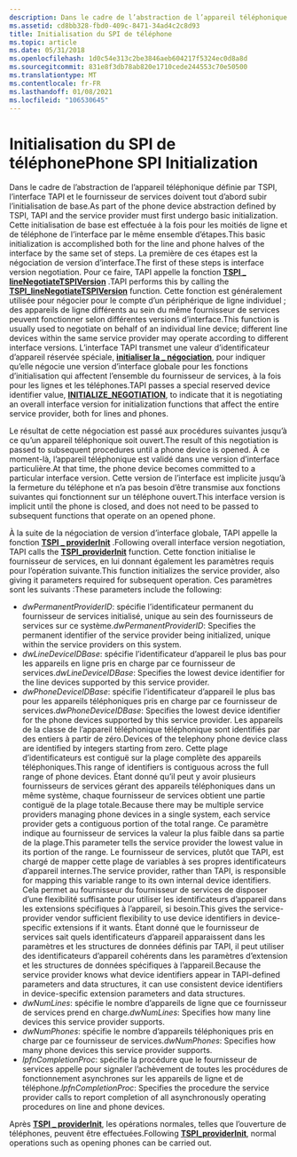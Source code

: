 ```yaml
---
description: Dans le cadre de l’abstraction de l’appareil téléphonique définie par TSPI, l’interface TAPI et le fournisseur de services doivent tout d’abord subir l’initialisation de base.
ms.assetid: cd8bb328-fbd0-409c-8471-34ad4c2c8d93
title: Initialisation du SPI de téléphone
ms.topic: article
ms.date: 05/31/2018
ms.openlocfilehash: 1d0c54e313c2be3846aeb604217f5324ec0d8a8d
ms.sourcegitcommit: 831e8f3db78ab820e1710cede244553c70e50500
ms.translationtype: MT
ms.contentlocale: fr-FR
ms.lasthandoff: 01/08/2021
ms.locfileid: "106530645"
---
```

# <a name="phone-spi-initialization"></a><span data-ttu-id="cd6c4-103">Initialisation du SPI de téléphone</span><span class="sxs-lookup"><span data-stu-id="cd6c4-103">Phone SPI Initialization</span></span>

<span data-ttu-id="cd6c4-104">Dans le cadre de l’abstraction de l’appareil téléphonique définie par TSPI, l’interface TAPI et le fournisseur de services doivent tout d’abord subir l’initialisation de base.</span><span class="sxs-lookup"><span data-stu-id="cd6c4-104">As part of the phone device abstraction defined by TSPI, TAPI and the service provider must first undergo basic initialization.</span></span> <span data-ttu-id="cd6c4-105">Cette initialisation de base est effectuée à la fois pour les moitiés de ligne et de téléphone de l’interface par le même ensemble d’étapes.</span><span class="sxs-lookup"><span data-stu-id="cd6c4-105">This basic initialization is accomplished both for the line and phone halves of the interface by the same set of steps.</span></span> <span data-ttu-id="cd6c4-106">La première de ces étapes est la négociation de version d’interface.</span><span class="sxs-lookup"><span data-stu-id="cd6c4-106">The first of these steps is interface version negotiation.</span></span> <span data-ttu-id="cd6c4-107">Pour ce faire, TAPI appelle la fonction [**TSPI \_ lineNegotiateTSPIVersion**](/windows/win32/api/tspi/nf-tspi-tspi_linenegotiatetspiversion) .</span><span class="sxs-lookup"><span data-stu-id="cd6c4-107">TAPI performs this by calling the [**TSPI\_lineNegotiateTSPIVersion**](/windows/win32/api/tspi/nf-tspi-tspi_linenegotiatetspiversion) function.</span></span> <span data-ttu-id="cd6c4-108">Cette fonction est généralement utilisée pour négocier pour le compte d’un périphérique de ligne individuel ; des appareils de ligne différents au sein du même fournisseur de services peuvent fonctionner selon différentes versions d’interface.</span><span class="sxs-lookup"><span data-stu-id="cd6c4-108">This function is usually used to negotiate on behalf of an individual line device; different line devices within the same service provider may operate according to different interface versions.</span></span> <span data-ttu-id="cd6c4-109">L’interface TAPI transmet une valeur d’identificateur d’appareil réservée spéciale, [**initialiser la \_ négociation**](initialize-negotiation.md), pour indiquer qu’elle négocie une version d’interface globale pour les fonctions d’initialisation qui affectent l’ensemble du fournisseur de services, à la fois pour les lignes et les téléphones.</span><span class="sxs-lookup"><span data-stu-id="cd6c4-109">TAPI passes a special reserved device identifier value, [**INITIALIZE\_NEGOTIATION**](initialize-negotiation.md), to indicate that it is negotiating an overall interface version for initialization functions that affect the entire service provider, both for lines and phones.</span></span>

<span data-ttu-id="cd6c4-110">Le résultat de cette négociation est passé aux procédures suivantes jusqu’à ce qu’un appareil téléphonique soit ouvert.</span><span class="sxs-lookup"><span data-stu-id="cd6c4-110">The result of this negotiation is passed to subsequent procedures until a phone device is opened.</span></span> <span data-ttu-id="cd6c4-111">À ce moment-là, l’appareil téléphonique est validé dans une version d’interface particulière.</span><span class="sxs-lookup"><span data-stu-id="cd6c4-111">At that time, the phone device becomes committed to a particular interface version.</span></span> <span data-ttu-id="cd6c4-112">Cette version de l’interface est implicite jusqu’à la fermeture du téléphone et n’a pas besoin d’être transmise aux fonctions suivantes qui fonctionnent sur un téléphone ouvert.</span><span class="sxs-lookup"><span data-stu-id="cd6c4-112">This interface version is implicit until the phone is closed, and does not need to be passed to subsequent functions that operate on an opened phone.</span></span>

<span data-ttu-id="cd6c4-113">À la suite de la négociation de version d’interface globale, TAPI appelle la fonction [**TSPI \_ providerInit**](/windows/win32/api/tspi/nf-tspi-tspi_providerinit) .</span><span class="sxs-lookup"><span data-stu-id="cd6c4-113">Following overall interface version negotiation, TAPI calls the [**TSPI\_providerInit**](/windows/win32/api/tspi/nf-tspi-tspi_providerinit) function.</span></span> <span data-ttu-id="cd6c4-114">Cette fonction initialise le fournisseur de services, en lui donnant également les paramètres requis pour l’opération suivante.</span><span class="sxs-lookup"><span data-stu-id="cd6c4-114">This function initializes the service provider, also giving it parameters required for subsequent operation.</span></span> <span data-ttu-id="cd6c4-115">Ces paramètres sont les suivants :</span><span class="sxs-lookup"><span data-stu-id="cd6c4-115">These parameters include the following:</span></span>

-   <span data-ttu-id="cd6c4-116">*dwPermanentProviderID*: spécifie l’identificateur permanent du fournisseur de services initialisé, unique au sein des fournisseurs de services sur ce système.</span><span class="sxs-lookup"><span data-stu-id="cd6c4-116">*dwPermanentProviderID*: Specifies the permanent identifier of the service provider being initialized, unique within the service providers on this system.</span></span>
-   <span data-ttu-id="cd6c4-117">*dwLineDeviceIDBase*: spécifie l’identificateur d’appareil le plus bas pour les appareils en ligne pris en charge par ce fournisseur de services.</span><span class="sxs-lookup"><span data-stu-id="cd6c4-117">*dwLineDeviceIDBase*: Specifies the lowest device identifier for the line devices supported by this service provider.</span></span>
-   <span data-ttu-id="cd6c4-118">*dwPhoneDeviceIDBase*: spécifie l’identificateur d’appareil le plus bas pour les appareils téléphoniques pris en charge par ce fournisseur de services.</span><span class="sxs-lookup"><span data-stu-id="cd6c4-118">*dwPhoneDeviceIDBase*: Specifies the lowest device identifier for the phone devices supported by this service provider.</span></span> <span data-ttu-id="cd6c4-119">Les appareils de la classe de l’appareil téléphonique téléphonique sont identifiés par des entiers à partir de zéro.</span><span class="sxs-lookup"><span data-stu-id="cd6c4-119">Devices of the telephony phone device class are identified by integers starting from zero.</span></span> <span data-ttu-id="cd6c4-120">Cette plage d’identificateurs est contiguë sur la plage complète des appareils téléphoniques.</span><span class="sxs-lookup"><span data-stu-id="cd6c4-120">This range of identifiers is contiguous across the full range of phone devices.</span></span> <span data-ttu-id="cd6c4-121">Étant donné qu’il peut y avoir plusieurs fournisseurs de services gérant des appareils téléphoniques dans un même système, chaque fournisseur de services obtient une partie contiguë de la plage totale.</span><span class="sxs-lookup"><span data-stu-id="cd6c4-121">Because there may be multiple service providers managing phone devices in a single system, each service provider gets a contiguous portion of the total range.</span></span> <span data-ttu-id="cd6c4-122">Ce paramètre indique au fournisseur de services la valeur la plus faible dans sa partie de la plage.</span><span class="sxs-lookup"><span data-stu-id="cd6c4-122">This parameter tells the service provider the lowest value in its portion of the range.</span></span> <span data-ttu-id="cd6c4-123">Le fournisseur de services, plutôt que TAPI, est chargé de mapper cette plage de variables à ses propres identificateurs d’appareil internes.</span><span class="sxs-lookup"><span data-stu-id="cd6c4-123">The service provider, rather than TAPI, is responsible for mapping this variable range to its own internal device identifiers.</span></span> <span data-ttu-id="cd6c4-124">Cela permet au fournisseur du fournisseur de services de disposer d’une flexibilité suffisante pour utiliser les identificateurs d’appareil dans les extensions spécifiques à l’appareil, si besoin.</span><span class="sxs-lookup"><span data-stu-id="cd6c4-124">This gives the service-provider vendor sufficient flexibility to use device identifiers in device-specific extensions if it wants.</span></span> <span data-ttu-id="cd6c4-125">Étant donné que le fournisseur de services sait quels identificateurs d’appareil apparaissent dans les paramètres et les structures de données définis par TAPI, il peut utiliser des identificateurs d’appareil cohérents dans les paramètres d’extension et les structures de données spécifiques à l’appareil.</span><span class="sxs-lookup"><span data-stu-id="cd6c4-125">Because the service provider knows what device identifiers appear in TAPI-defined parameters and data structures, it can use consistent device identifiers in device-specific extension parameters and data structures.</span></span>
-   <span data-ttu-id="cd6c4-126">*dwNumLines*: spécifie le nombre d’appareils de ligne que ce fournisseur de services prend en charge.</span><span class="sxs-lookup"><span data-stu-id="cd6c4-126">*dwNumLines*: Specifies how many line devices this service provider supports.</span></span>
-   <span data-ttu-id="cd6c4-127">*dwNumPhones*: spécifie le nombre d’appareils téléphoniques pris en charge par ce fournisseur de services.</span><span class="sxs-lookup"><span data-stu-id="cd6c4-127">*dwNumPhones*: Specifies how many phone devices this service provider supports.</span></span>
-   <span data-ttu-id="cd6c4-128">*lpfnCompletionProc*: spécifie la procédure que le fournisseur de services appelle pour signaler l’achèvement de toutes les procédures de fonctionnement asynchrones sur les appareils de ligne et de téléphone.</span><span class="sxs-lookup"><span data-stu-id="cd6c4-128">*lpfnCompletionProc*: Specifies the procedure the service provider calls to report completion of all asynchronously operating procedures on line and phone devices.</span></span>

<span data-ttu-id="cd6c4-129">Après [**TSPI \_ providerInit**](/windows/win32/api/tspi/nf-tspi-tspi_providerinit), les opérations normales, telles que l’ouverture de téléphones, peuvent être effectuées.</span><span class="sxs-lookup"><span data-stu-id="cd6c4-129">Following [**TSPI\_providerInit**](/windows/win32/api/tspi/nf-tspi-tspi_providerinit), normal operations such as opening phones can be carried out.</span></span>

 

 
